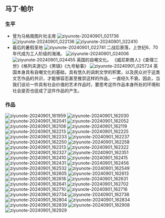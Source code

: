 ## 马丁·帕尔
### 生平
- 曾为马格南图片社主席
![ziyunote-20240901_021736](https://gitee.com/kawahara0616/photographnotes/raw/master/imgs/202409010217199.png)
![ziyunote-20240901_022136](https://gitee.com/kawahara0616/photographnotes/raw/master/imgs/202409010221230.png)
![ziyunote-20240901_022410](https://gitee.com/kawahara0616/photographnotes/raw/master/imgs/202409010224119.png)
- 最后的暑假圣地
![ziyunote-20240901_022741](https://gitee.com/kawahara0616/photographnotes/raw/master/imgs/202409010227601.png)
二战后衰落，上世纪6、70年代成为工人阶级的海滩。
![ziyunote-20240901_024006](https://gitee.com/kawahara0616/photographnotes/raw/master/imgs/202409010240239.png)
![ziyunote-20240901_024455](https://gitee.com/kawahara0616/photographnotes/raw/master/imgs/202409010244817.png)
英国的自嘲文化。
《威尼斯商人》《查理三世》《格列夫游记》《黑镜》《九号秘事》
![ziyunote-20240901_025724](https://gitee.com/kawahara0616/photographnotes/raw/master/imgs/202409010257719.png)
英国本身具有自嘲文化的基础，具有悠久的讽刺文学的积累，以及民众对于这类文艺作品的共识，才能够容忍甚至推崇这样的作品，一直经久不衰。因此，当我们谈论一件具有社会价值的艺术作品时，要思考这件作品本身所处的环境和社会是否也促成了这件作品的产生。
### 作品
![ziyunote-20240901_161959](https://gitee.com/kawahara0616/photographnotes/raw/master/imgs/202409011619687.png)
![ziyunote-20240901_162030](https://gitee.com/kawahara0616/photographnotes/raw/master/imgs/202409011620974.png)
![ziyunote-20240901_162041](https://gitee.com/kawahara0616/photographnotes/raw/master/imgs/202409011620294.png)
![ziyunote-20240901_162052](https://gitee.com/kawahara0616/photographnotes/raw/master/imgs/202409011620482.png)
![ziyunote-20240901_162108](https://gitee.com/kawahara0616/photographnotes/raw/master/imgs/202409011621693.png)
![ziyunote-20240901_162119](https://gitee.com/kawahara0616/photographnotes/raw/master/imgs/202409011621437.png)
![ziyunote-20240901_162213](https://gitee.com/kawahara0616/photographnotes/raw/master/imgs/202409011622368.png)
![ziyunote-20240901_162225](https://gitee.com/kawahara0616/photographnotes/raw/master/imgs/202409011622476.png)
![ziyunote-20240901_162233](https://gitee.com/kawahara0616/photographnotes/raw/master/imgs/202409011622363.png)
![ziyunote-20240901_162237](https://gitee.com/kawahara0616/photographnotes/raw/master/imgs/202409011622422.png)
![ziyunote-20240901_162250](https://gitee.com/kawahara0616/photographnotes/raw/master/imgs/202409011622942.png)
![ziyunote-20240901_162258](https://gitee.com/kawahara0616/photographnotes/raw/master/imgs/202409011622110.png)
![ziyunote-20240901_162313](https://gitee.com/kawahara0616/photographnotes/raw/master/imgs/202409011623932.png)
![ziyunote-20240901_162322](https://gitee.com/kawahara0616/photographnotes/raw/master/imgs/202409011623175.png)
![ziyunote-20240901_162327](https://gitee.com/kawahara0616/photographnotes/raw/master/imgs/202409011623587.png)
![ziyunote-20240901_162351](https://gitee.com/kawahara0616/photographnotes/raw/master/imgs/202409011623018.png)
![ziyunote-20240901_162410](https://gitee.com/kawahara0616/photographnotes/raw/master/imgs/202409011624657.png)
![ziyunote-20240901_162415](https://gitee.com/kawahara0616/photographnotes/raw/master/imgs/202409011624200.png)
![ziyunote-20240901_162431](https://gitee.com/kawahara0616/photographnotes/raw/master/imgs/202409011624135.png)
![ziyunote-20240901_162456](https://gitee.com/kawahara0616/photographnotes/raw/master/imgs/202409011624191.png)
![ziyunote-20240901_162532](https://gitee.com/kawahara0616/photographnotes/raw/master/imgs/202409011625602.png)
![ziyunote-20240901_162549](https://gitee.com/kawahara0616/photographnotes/raw/master/imgs/202409011625639.png)
![ziyunote-20240901_162605](https://gitee.com/kawahara0616/photographnotes/raw/master/imgs/202409011626276.png)
![ziyunote-20240901_162613](https://gitee.com/kawahara0616/photographnotes/raw/master/imgs/202409011626992.png)
![ziyunote-20240901_162618](https://gitee.com/kawahara0616/photographnotes/raw/master/imgs/202409011626592.png)
![ziyunote-20240901_162631](https://gitee.com/kawahara0616/photographnotes/raw/master/imgs/202409011626528.png)
![ziyunote-20240901_162641](https://gitee.com/kawahara0616/photographnotes/raw/master/imgs/202409011626004.png)
![ziyunote-20240901_162702](https://gitee.com/kawahara0616/photographnotes/raw/master/imgs/202409011627133.png)
![ziyunote-20240901_162710](https://gitee.com/kawahara0616/photographnotes/raw/master/imgs/202409011627966.png)
![ziyunote-20240901_162716](https://gitee.com/kawahara0616/photographnotes/raw/master/imgs/202409011627215.png)
![ziyunote-20240901_162734](https://gitee.com/kawahara0616/photographnotes/raw/master/imgs/202409011627259.png)
![ziyunote-20240901_162738](https://gitee.com/kawahara0616/photographnotes/raw/master/imgs/202409011627136.png)
![ziyunote-20240901_162804](https://gitee.com/kawahara0616/photographnotes/raw/master/imgs/202409011628490.png)
![ziyunote-20240901_162834](https://gitee.com/kawahara0616/photographnotes/raw/master/imgs/202409011628028.png)
![ziyunote-20240901_162839](https://gitee.com/kawahara0616/photographnotes/raw/master/imgs/202409011628216.png)
![ziyunote-20240901_162908](https://gitee.com/kawahara0616/photographnotes/raw/master/imgs/202409011629283.png)
![ziyunote-20240901_162929](https://gitee.com/kawahara0616/photographnotes/raw/master/imgs/202409011629329.png)